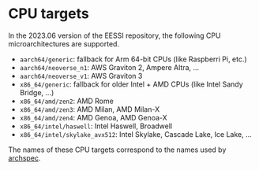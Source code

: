 # CPU targets

In the 2023.06 version of the EESSI repository, the following CPU microarchitectures are supported.

* `aarch64/generic`: fallback for Arm 64-bit CPUs (like Raspberri Pi, etc.)
* `aarch64/neoverse_n1`: AWS Graviton 2, Ampere Altra, ...
* `aarch64/neoverse_v1`: AWS Graviton 3
* `x86_64/generic`: fallback for older Intel + AMD CPUs (like Intel Sandy Bridge, ...)
* `x86_64/amd/zen2`: AMD Rome
* `x86_64/amd/zen3`: AMD Milan, AMD Milan-X
* `x86_64/amd/zen4`: AMD Genoa, AMD Genoa-X
* `x86_64/intel/haswell`: Intel Haswell, Broadwell
* `x86_64/intel/skylake_avx512`: Intel Skylake, Cascade Lake, Ice Lake, ...

The names of these CPU targets correspond to the names used by [archspec](https://github.com/archspec/archspec).
